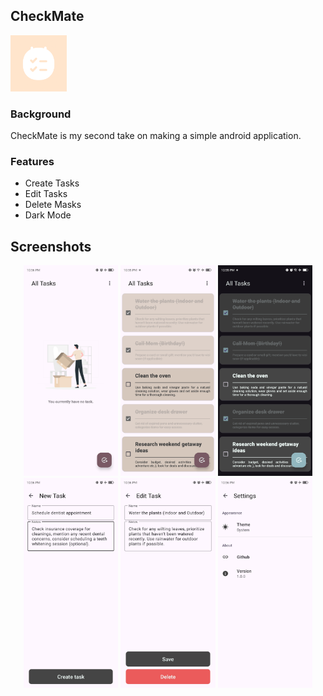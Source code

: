 ## CheckMate
<img src="assets/images/icon_png.png" width=90 height=90>

### Background
CheckMate is my second take on making a simple android application.

### Features
* Create Tasks
* Edit Tasks
* Delete Masks
* Dark Mode

## Screenshots
  
<div align="center">
<div>
<img src="assets/images/screenshots/ss01.jpg" width="30%" />
<img src="assets/images/screenshots/ss02.jpg" width="30%" />
<img src="assets/images/screenshots/ss03.jpg" width="30%" />
<img src="assets/images/screenshots/ss04.jpg" width="30%" />
<img src="assets/images/screenshots/ss05.jpg" width="30%" />
<img src="assets/images/screenshots/ss06.jpg" width="30%" />
</div>
</div>
